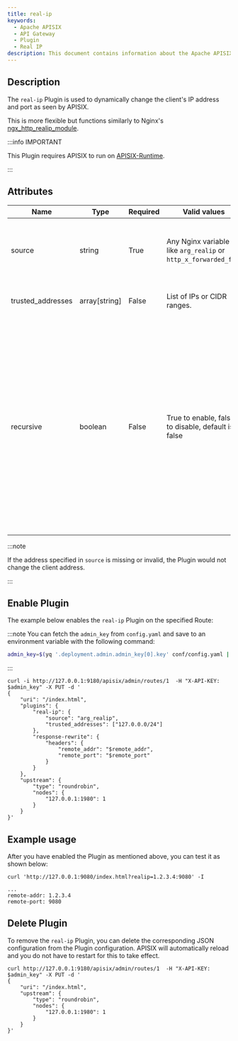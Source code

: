 ```yaml
---
title: real-ip
keywords:
  - Apache APISIX
  - API Gateway
  - Plugin
  - Real IP
description: This document contains information about the Apache APISIX real-ip Plugin.
---
```


<!--
#
# Licensed to the Apache Software Foundation (ASF) under one or more
# contributor license agreements.  See the NOTICE file distributed with
# this work for additional information regarding copyright ownership.
# The ASF licenses this file to You under the Apache License, Version 2.0
# (the "License"); you may not use this file except in compliance with
# the License.  You may obtain a copy of the License at
#
#     http://www.apache.org/licenses/LICENSE-2.0
#
# Unless required by applicable law or agreed to in writing, software
# distributed under the License is distributed on an "AS IS" BASIS,
# WITHOUT WARRANTIES OR CONDITIONS OF ANY KIND, either express or implied.
# See the License for the specific language governing permissions and
# limitations under the License.
#
-->

## Description

The `real-ip` Plugin is used to dynamically change the client's IP address and port as seen by APISIX.

This is more flexible but functions similarly to Nginx's [ngx_http_realip_module](https://nginx.org/en/docs/http/ngx_http_realip_module.html).

:::info IMPORTANT

This Plugin requires APISIX to run on [APISIX-Runtime](../FAQ.md#how-do-i-build-the-apisix-runtime-environment).

:::

## Attributes

| Name              | Type          | Required | Valid values                                                    | Description                                                                                                                                                                                                                                                                                                                                                |
|-------------------|---------------|----------|-----------------------------------------------------------------|------------------------------------------------------------------------------------------------------------------------------------------------------------------------------------------------------------------------------------------------------------------------------------------------------------------------------------------------------------|
| source            | string        | True     | Any Nginx variable like `arg_realip` or `http_x_forwarded_for`. | Dynamically sets the client's IP address and an optional port, or the client's host name, from APISIX's view.                                                                                                                                                                                                                                                                          |
| trusted_addresses | array[string] | False    | List of IPs or CIDR ranges.                                     | Dynamically sets the `set_real_ip_from` field.                                                                                                                                                                                                                                                                                                             |
| recursive         | boolean       | False    | True to enable, false to disable, default is false              | If recursive search is disabled, the original client address that matches one of the trusted addresses is replaced by the last address sent in the configured `source`. If recursive search is enabled, the original client address that matches one of the trusted addresses is replaced by the last non-trusted address sent in the configured `source`. |

:::note

If the address specified in `source` is missing or invalid, the Plugin would not change the client address.

:::

## Enable Plugin

The example below enables the `real-ip` Plugin on the specified Route:

:::note
You can fetch the `admin_key` from `config.yaml` and save to an environment variable with the following command:

```bash
admin_key=$(yq '.deployment.admin.admin_key[0].key' conf/config.yaml | sed 's/"//g')
```

:::

```shell
curl -i http://127.0.0.1:9180/apisix/admin/routes/1  -H "X-API-KEY: $admin_key" -X PUT -d '
{
    "uri": "/index.html",
    "plugins": {
        "real-ip": {
            "source": "arg_realip",
            "trusted_addresses": ["127.0.0.0/24"]
        },
        "response-rewrite": {
            "headers": {
                "remote_addr": "$remote_addr",
                "remote_port": "$remote_port"
            }
        }
    },
    "upstream": {
        "type": "roundrobin",
        "nodes": {
            "127.0.0.1:1980": 1
        }
    }
}'
```

## Example usage

After you have enabled the Plugin as mentioned above, you can test it as shown below:

```shell
curl 'http://127.0.0.1:9080/index.html?realip=1.2.3.4:9080' -I
```

```shell
...
remote-addr: 1.2.3.4
remote-port: 9080
```

## Delete Plugin

To remove the `real-ip` Plugin, you can delete the corresponding JSON configuration from the Plugin configuration. APISIX will automatically reload and you do not have to restart for this to take effect.

```shell
curl http://127.0.0.1:9180/apisix/admin/routes/1  -H "X-API-KEY: $admin_key" -X PUT -d '
{
    "uri": "/index.html",
    "upstream": {
        "type": "roundrobin",
        "nodes": {
            "127.0.0.1:1980": 1
        }
    }
}'
```

